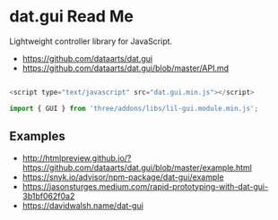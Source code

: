 # dat.gui Read Me

Lightweight controller library for JavaScript.

* https://github.com/dataarts/dat.gui
* https://github.com/dataarts/dat.gui/blob/master/API.md

``` JavaScript

<script type="text/javascript" src="dat.gui.min.js"></script>

import { GUI } from 'three/addons/libs/lil-gui.module.min.js';

```

## Examples

* http://htmlpreview.github.io/?https://github.com/dataarts/dat.gui/blob/master/example.html
* https://snyk.io/advisor/npm-package/dat-gui/example
* https://jasonsturges.medium.com/rapid-prototyping-with-dat-gui-3b1bf062f0a2
* https://davidwalsh.name/dat-gui

